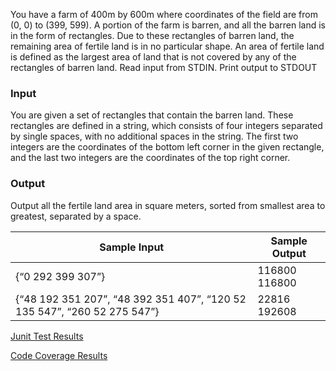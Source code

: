
You have a farm of 400m by 600m where coordinates of the field are from (0, 0) to (399, 599).
A portion of the farm is barren, and all the barren land is in the form of rectangles.
Due to these rectangles of barren land, the remaining area of fertile land is in no particular shape. An area of fertile land is defined as the largest area of land that is not covered by any of the rectangles of barren land.
Read input from STDIN. Print output to STDOUT


###  Input
You are given a set of rectangles that contain the barren land. These rectangles are defined in a string, which consists of four integers separated by single spaces, with no additional spaces in the string. The first two integers are the coordinates of the bottom left corner in the given rectangle, and the last two integers are the coordinates of the top right corner.
### Output
Output all the fertile land area in square meters, sorted from smallest area to greatest, separated by a space.


| Sample Input  | Sample Output   |
|---            |---              |
|{“0 292 399 307”}   | 116800  116800  |
| {“48 192 351 207”, “48 392 351 407”, “120 52 135 547”, “260 52 275 547”}| 22816 192608|



[Junit Test Results](http://htmlpreview.github.io/?https://raw.githubusercontent.com/vvaka/BarrenLandAnalysis/master/TestResults-BarrenLandAnalysisTest_(1).html)

[Code Coverage Results](http://htmlpreview.github.io/?https://raw.githubusercontent.com/vvaka/BarrenLandAnalysis/master/codecoverage.html)
